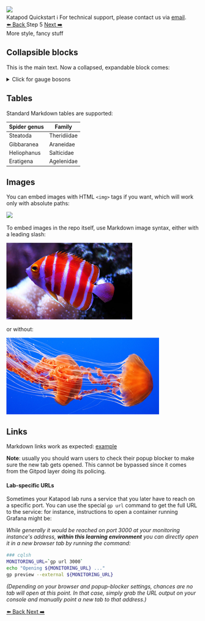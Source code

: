 <!-- TOP -->
<div class="top">
  <img class="scenario-academy-logo" src="https://datastax-academy.github.io/katapod-shared-assets/images/ds-academy-2023.svg" />
  <div class="scenario-title-section">
    <span class="scenario-title">Katapod Quickstart</span>
    <span class="scenario-subtitle">ℹ️ For technical support, please contact us via <a href="mailto:academy@datastax.com">email</a>.</span>
  </div>
</div>

<!-- NAVIGATION -->
<div id="navigation-top" class="navigation-top">
  <a title="Back" href='command:katapod.loadPage?[{"step":"step-number-four"}]' class="btn btn-dark navigation-top-left">
    ⬅️ Back
  </a>
  <span class="step-count">Step 5</span>
  <a title="Next" href='command:katapod.loadPage?[{"step":"step6"}]' class="btn btn-dark navigation-top-right">
    Next ➡️
  </a>
</div>

<!-- CONTENT -->
<div class="step-title">More style, fancy stuff</div>

## Collapsible blocks

This is the main text. Now a collapsed, expandable block comes:

<details class="katapod-details"><summary>Click for gauge bosons</summary>

1. Gluon
2. Photon
3. W boson
4. Z boson

You should leave blank lines after the `<details ...` line and before the
`</details>` line for the markdown to render in the block.

Also don't forget to use the `katapod-details` class name here.

</details>

## Tables

Standard Markdown tables are supported:

| Spider genus | Family |
|--------|--------|
| Steatoda | Theridiidae |
| Gibbaranea | Araneidae |
| Heliophanus | Salticidae |
| Eratigena | Agelenidae |

## Images

You can embed images with HTML `<img>` tags if you want, which will work only with absolute paths:

<img src="https://raw.githubusercontent.com/DataStax-Academy/katapod-quickstart/main/images/fishes_1.png" />

To embed images in the repo itself, use Markdown image syntax, either with a leading slash:

![Fishes two](/images/fishes_2.png)

or without:

![Fishes three](images/fishes_3.png)

## Links

Markdown links work as expected: [example](https://github.com/DataStax-Academy/katapod-quickstart)

**Note**: usually you should warn users to check their popup blocker to make sure the new tab gets opened.
This cannot be bypassed since it comes from the Gitpod layer doing its policing.

#### Lab-specific URLs

Sometimes your Katapod lab runs a service that you later have to reach on a specific port.
You can use the special `gp url` command to get the full URL to the service: for instance,
instructions to open a container running Grafana might be:

_While generally it would be reached on port 3000 at your monitoring instance's address, **within this learning environment** you can directly open it in a new browser tab by running the command:_

```bash
### cqlsh
MONITORING_URL=`gp url 3000`
echo "Opening ${MONITORING_URL} ..."
gp preview --external ${MONITORING_URL}
```

_(Depending on your browser and popup-blocker settings, chances are no tab will open at this point. In that case, simply grab the URL output on your console and manually point a new tab to that address.)_

<!-- NAVIGATION -->
<div id="navigation-bottom" class="navigation-bottom">
  <a title="Back" href='command:katapod.loadPage?[{"step":"step-number-four"}]' class="btn btn-dark navigation-bottom-left">
    ⬅️ Back
  </a>
  <a title="Next" href='command:katapod.loadPage?[{"step":"step6"}]' class="btn btn-dark navigation-bottom-right">
    Next ➡️
  </a>
</div>
